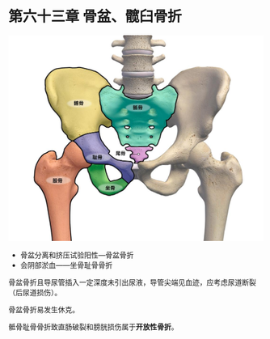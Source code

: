 # 第六十三章 骨盆、髋臼骨折

![骨盆](rsc/骨盆.jpg)

- 骨盆分离和挤压试验阳性—骨盆骨折
- 会阴部淤血——坐骨耻骨骨折

骨盆骨折且导尿管插入一定深度未引出尿液，导管尖端见血迹，应考虑尿道断裂（后尿道损伤）。

骨盆骨折易发生休克。

骶骨耻骨骨折致直肠破裂和膀胱损伤属于**开放性骨折**。
